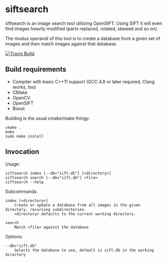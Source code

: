 # siftsearch

siftsearch is an image search tool utilizing OpenSIFT. Using SIFT it
will even find images heavily modified (parts replaced, rotated,
skewed and so on).

The modus operandi of this tool is to create a database from a given
set of images and then match images against that database.

[![Travis Build](https://api.travis-ci.org/enkore/j4-dmenu-desktop.png)](https://travis-ci.org/enkore/j4-dmenu-desktop/)


## Build requirements

* Compiler with basic C++11 support (GCC 4.8 or later required, Clang works, too)
* CMake
* OpenCV
* OpenSIFT
* Boost

Building is the usual cmake/make thingy:

    cmake .
    make
    sudo make install

## Invocation

Usage:


	siftsearch index [--db="sift.db"] [<directory>]
	siftsearch search [--db="sift.db"] <file>
	siftsearch --help

Subcommands:

	index [<directory>]
		Create or update a database from all images in the given directory, recursing subdirectories.
		<directory> defaults to the current working directory.

	search
		Match <file> against the database

Options:

	--db="sift.db"
		Selects the database to use, default is sift.db in the working directory

